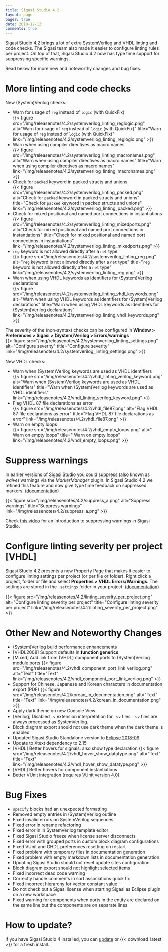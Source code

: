 ```yaml
---
title: Sigasi Studio 4.2
layout: page
pager: true
date: 2018-12-12
comments: true
---
```

Sigasi Studio 4.2 brings a lot of extra SystemVerilog and VHDL linting and code checks. The Sigasi team also made it easier to configure linting rules per project. On top of that, Sigasi Studio 4.2 now has type time support for suppressing specific warnings.

Read below for more new and noteworthy changes and bug fixes.

# More linting and code checks

New (System)Verilog checks:

* Warn for usage of `reg` instead of `logic` (with QuickFix)  
{{< figure src="/img/releasenotes/4.2/systemverilog_linting_reglogic.png" alt="Warn for usage of `reg` instead of `logic` (with QuickFix)" title="Warn for usage of `reg` instead of `logic` (with QuickFix)" link="/img/releasenotes/4.2/systemverilog_linting_reglogic.png" >}}
* Warn when using compiler directives as macro names  
{{< figure src="/img/releasenotes/4.2/systemverilog_linting_macronames.png" alt="Warn when using compiler directives as macro names" title="Warn when using compiler directives as macro names" link="/img/releasenotes/4.2/systemverilog_linting_macronames.png" >}}
* Check for `packed` keyword in packed structs and unions  
{{< figure src="/img/releasenotes/4.2/systemverilog_linting_packed.png" alt="Check for `packed` keyword in packed structs and unions" title="Check for `packed` keyword in packed structs and unions" link="/img/releasenotes/4.2/systemverilog_linting_packed.png" >}}
* Check for mixed positional and named port connections in instantiations  
{{< figure src="/img/releasenotes/4.2/systemverilog_linting_mixedports.png" alt="Check for mixed positional and named port connections in instantiations" title="Check for mixed positional and named port connections in instantiations" link="/img/releasenotes/4.2/systemverilog_linting_mixedports.png" >}}
* `reg` keyword is not allowed directly after a `net` type  
{{< figure src="/img/releasenotes/4.2/systemverilog_linting_reg.png" alt="`reg` keyword is not allowed directly after a `net` type" title="`reg` keyword is not allowed directly after a `net` type" link="/img/releasenotes/4.2/systemverilog_linting_reg.png" >}}
* Warn when using VHDL keywords as identifiers for (System)Verilog declarations  
{{< figure src="/img/releasenotes/4.2/systemverilog_linting_vhdl_keywords.png" alt="Warn when using VHDL keywords as identifiers for (System)Verilog declarations" title="Warn when using VHDL keywords as identifiers for (System)Verilog declarations" link="/img/releasenotes/4.2/systemverilog_linting_vhdl_keywords.png" >}}

The severity of the (non-syntax) checks can be configured in **Window > Preferences > Sigasi > (System)Verilog > Errors/warnings**  
{{< figure src="/img/releasenotes/4.2/systemverilog_linting_settings.png" alt="Configure severity" title="Configure severity" link="/img/releasenotes/4.2/systemverilog_linting_settings.png" >}}

New VHDL checks:

* Warn when (System)Verilog keywords are used as VHDL identifiers  
{{< figure src="/img/releasenotes/4.2/vhdl_linting_verilog_keyword.png" alt="Warn when (System)Verilog keywords are used as VHDL identifiers" title="Warn when (System)Verilog keywords are used as VHDL identifiers" link="/img/releasenotes/4.2/vhdl_linting_verilog_keyword.png" >}}
* Flag VHDL 87 file declarations as error  
{{< figure src="/img/releasenotes/4.2/vhdl_file87.png" alt="Flag VHDL 87 file declarations as error" title="Flag VHDL 87 file declarations as error" link="/img/releasenotes/4.2/vhdl_file87.png" >}}
* Warn on empty loops  
{{< figure src="/img/releasenotes/4.2/vhdl_empty_loops.png" alt=" Warn on empty loops" title=" Warn on empty loops" link="/img/releasenotes/4.2/vhdl_empty_loops.png" >}}

# Suppress warnings

In earlier versions of Sigasi Studio you could suppress (also known as *waive*) warnings via the *MarkerManager* plugin. In Sigasi Studio 4.2 we refined this feature and now give type time feedback on suppressed markers. ([documentation](/manual/eclipse/linting#suppressing-warnings))

{{< figure src="/img/releasenotes/4.2/suppress_a.png" alt="Suppress warnings" title="Suppress warnings" link="/img/releasenotes/4.2/suppress_a.png" >}}

Check [this video](/screencasts/suppress) for an introduction to suppressing warnings in Sigasi Studio.

# Configure linting severity per project \[VHDL]

Sigasi Studio 4.2 presents a new Property Page that makes it easier to configure linting settings per project (or per file or folder).
Right click a project, folder or file and select **Properties > VHDL Errors/Warnings**. The settings are stored in the `.settings` folder in your project. ([documentation](/manual/eclipse/linting#project-specific-linting-settings))


{{< figure src="/img/releasenotes/4.2/linting_severity_per_project.png" alt="Configure linting severity per project" title="Configure linting severity per project" link="/img/releasenotes/4.2/linting_severity_per_project.png" >}}


# Other New and Noteworthy Changes

* (System)Verilog build performance enhancements
* \[VHDL2008] Support defaults in **function generics**
* \[Mixed] Add link from (VHDL) component ports to (System)Verilog module ports
{{< figure src="/img/releasenotes/4.2/vhdl_component_port_link_verilog.png" alt="Text" title="Text" link="/img/releasenotes/4.2/vhdl_component_port_link_verilog.png" >}}
* Support for Chinese, Japanese and Korean characters in documentation export (PDF)
{{< figure src="/img/releasenotes/4.2/korean_in_documentation.png" alt="Text" title="Text" link="/img/releasenotes/4.2/korean_in_documentation.png" >}}
* Apply dark theme on new Console View
* \[Verilog] Disabled `.v` extension interpretation for `.sv` files. `.sv` files are always processed as SystemVerilog.
* Block diagram export should not use dark theme when the dark theme is enabled
* Updated Sigasi Studio Standalone version to [Eclipse 2018-09](https://www.eclipse.org/eclipse/news/4.9/)
* Update to Xtext dependency to 2.15
* \[VHDL] Better hovers for signals: also show type declaration
{{< figure src="/img/releasenotes/4.2/vhdl_hover_show_datatype.png" alt="Text" title="Text" link="/img/releasenotes/4.2/vhdl_hover_show_datatype.png" >}}
* \[VHDL] Better hovers for component instantiations
* Better VUnit integration (requires [VUnit version 4.0](https://vunit.github.io/cli.html#json-export))

# Bug Fixes

* `specify` blocks had an unexpected formatting
* Removed empty entries in (System)Verilog outline
* Fixed invalid errors on SystemVerilog sequences
* Fixed error in rename refactoring
* Fixed error in in SystemVerilog template editor
* Fixed Sigasi Studio freeze when license server disconnects
* Fixed error with grouped ports in custom block diagram configurations
* Fixed VUnit and GHDL preferences resetting on restart
* Fixed problem with temporary files in documentation generation
* Fixed problem with empty markdown lists in documentation generation
* Updating Sigasi Studio should not reset update sites configuration
* Block diagram export should not highlight selected items
* Fixed incorrect dead code warning
* Correctly handle comments in sort associations quick fix
* Fixed incorrect hierarchy for vector constant value
* Do not check out a Sigasi license when starting Sigasi as Eclipse plugin on a new workspace
* Fixed warning for components when ports in the entity are declared on the same line but the components are on separate lines

# How to update?

If you have Sigasi Studio 4 installed, you can [update](/manual/setup#software-updates) or {{< download_latest >}} for a fresh install.
